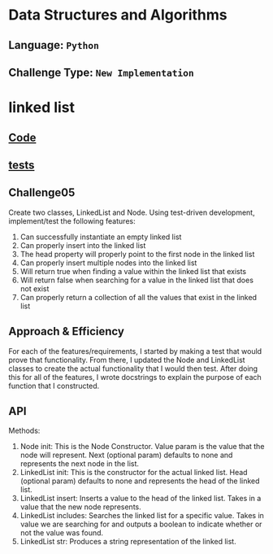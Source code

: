 # Data Structures and Algorithms

## Language: `Python`
## Challenge Type: `New Implementation`


# linked list
## [Code](linked_list.py)
## [tests](../tests/test_linked_list.py)

## Challenge05
Create two classes, LinkedList and Node. Using test-driven development, implement/test the following features:
1. Can successfully instantiate an empty linked list
2. Can properly insert into the linked list
3. The head property will properly point to the first node in the linked list
4. Can properly insert multiple nodes into the linked list
5. Will return true when finding a value within the linked list that exists
6. Will return false when searching for a value in the linked list that does not exist
7. Can properly return a collection of all the values that exist in the linked list

## Approach & Efficiency
For each of the features/requirements, I started by making a test that would prove that functionality. From there, I updated the Node and LinkedList classes to create the actual functionality that I would then test. After doing this for all of the features, I wrote docstrings to explain the purpose of each function that I constructed.

## API
Methods:
1. Node init: This is the Node Constructor. Value param is the value that the node will represent. Next (optional param) defaults to none and represents the next node in the list.
2. LinkedList init: This is the constructor for the actual linked list. Head (optional param) defaults to none and represents the head of the linked list.
3. LinkedList insert: Inserts a value to the head of the linked list. Takes in a value that the new node represents.
4. LinkedList includes: Searches the linked list for a specific value. Takes in value we are searching for and outputs a boolean to indicate whether or not the value was found.
5. LinkedList str: Produces a string representation of the linked list.